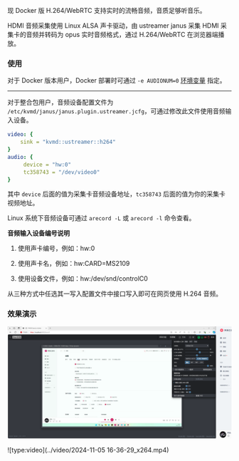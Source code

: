 现 Docker 版 H.264/WebRTC 支持实时的流畅音频，音质足够听音乐。

HDMI 音频采集使用 Linux ALSA 声卡驱动，由 ustreamer janus 采集 HDMI 采集卡的音频并转码为 opus 实时音频格式，通过 H.264/WebRTC 在浏览器端播放。

### 使用

对于 Docker 版本用户，Docker 部署时可通过 `-e AUDIONUM=0` [环境变量](docker_install.md#_3) 指定。

---

对于整合包用户，音频设备配置文件为 `/etc/kvmd/janus/janus.plugin.ustreamer.jcfg`，可通过修改此文件使用音频输入设备。

```yaml
video: {
	sink = "kvmd::ustreamer::h264"
}
audio: {
     device = "hw:0"
     tc358743 = "/dev/video0"
}
```

其中 `device` 后面的值为采集卡音频设备地址，`tc358743` 后面的值为你的采集卡视频地址。

Linux 系统下音频设备可通过 `arecord -L` 或 `arecord -l` 命令查看。

**音频输入设备编号说明**

1. 使用声卡编号，例如：hw:0

2. 使用声卡名，例如：hw:CARD=MS2109

3. 使用设备文件，例如：hw:/dev/snd/controlC0

从三种方式中任选其一写入配置文件中接口写入即可在网页使用 H.264 音频。

### 效果演示
![HDMI 音频](../img/image-202411051650.png)

![type:video](../video/2024-11-05 16-36-29_x264.mp4)